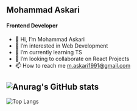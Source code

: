 ## Mohammad Askari
#### Frontend Developer
- 👋 Hi, I’m Mohammad Askari
- 👀 I’m interested in Web Development
- 🌱 I’m currently learning TS
- 💞️ I’m looking to collaborate on React Projects
- 📫 How to reach me m.askari1991@gmail.com

![Anurag's GitHub stats](https://github-readme-stats.vercel.app/api?username=asgari1991&show_icons=true&theme=transparent)
---
![Top Langs](https://github-readme-stats.vercel.app/api/top-langs/?username=asgari1991&layout=compact)






<!---
asgari1991/asgari1991 is a ✨ special ✨ repository because its `README.md` (this file) appears on your GitHub profile.
You can click the Preview link to take a look at your changes.
--->
